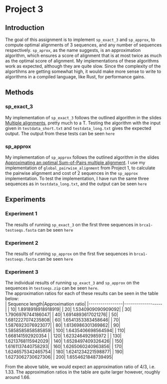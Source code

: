 # Project 3

## Introduction
The goal of this assignment is to implement `sp_exact_3` and `sp_approx`, to compute optimal alignments of 3 sequences, and any number of sequences respectively. `sp_aprox`, as the name suggests, is an approximation algorithm, which ensures a score of alignment that is at most twice as much as the optimal score of alignment. My implementations of these algorithms work as expected, although they are quite slow. Since the complexity of the algortihms are getting somewhat high, it would make more sense to write to algorithms in a compiled language, like Rust, for performance gains.

## Methods
### sp_exact_3
My implementation of `sp_exact_3` follows the outlined algorithm in the slides <a href="https://brightspace.au.dk/content/enforced/53951-LR8255/AiB_F2022_Slides/MSA.pdf">Multiple alignments</a>, pretty much to a T. Testing the algorithm with the input given in `testdata_short.txt` and `testdata_long.txt` gives the expected output. The output from these tests can be seen `here`
### sp_approx
My implementation of `sp_approx` follows the outlined algorithm in the slides <a href="https://brightspace.au.dk/content/enforced/53951-LR8255/AiB_F2022_Slides/SP-MSA-Approx.pdf">Approximating an optimal Sum-of-Pairs multiple alignment</a>. I use my implementation of `global_pairwise_alignment` from Project 1, to calculate the pairwise alignment and cost of 2 sequences in the `sp_approx` implementation. To test the implementation, I have run the same three sequences as in `testdata_long.txt`, and the output can be seen `here`
## Experiments
### Experiment 1
The results of running `sp_exact_3` on the first three sequences in `brca1-testseqs.fasta` can be seen `here`

### Experiment 2
The results of running `sp_approx` on the first five sequences in `brca1-testseqs.fasta` can be seen `here`

### Experiment 3
The individual results of running `sp_exact_3` and `sp_approx` on the sequences in `testseqs.zip` can be seen `here`. \
The approximation ratios for each of these results can be seen in the table below: \
|  Sequence length|Approximation ratio|
|-----------------|-------------------|
|               10| 1.8918918918918919|
|               20| 1.5340909090909092|
|               30| 1.7906976744186047|
|               40| 1.6914893617021276|
|               50| 1.6812227074235808|
|               60| 1.6541353383458646|
|               70| 1.5876923076923077|
|               80| 1.6136986301369862|
|               90| 1.5858585858585859|
|              100| 1.6435406698564594|
|              110| 1.668141592920354 |
|              120| 1.623246492985972 |
|              130| 1.6213768115942029|
|              140| 1.6528497409326426|
|              150| 1.6161137440758293|
|              160| 1.6265060240963856|
|              170| 1.6246575342465754|
|              180| 1.6241234221598877|
|              190| 1.6273062730627306|
|              200| 1.6554621848739495|

From the above table, we would expect an approximation ratio of 4/3, i.e. 1.33. The approximation ratios in the table are quite larger however, roughly around 1.66. 
